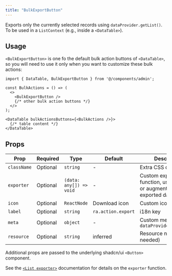```yaml
---
title: "BulkExportButton"
---
```


Exports only the currently selected records using `dataProvider.getList()`. To be used in a `ListContext` (e.g., inside a `<DataTable>`).

## Usage

`<BulkExportButton>` is one fo the default bulk action buttons of `<DataTable>`, so you will need to use it only when you want to customize these bulk actions:

```tsx
import { DataTable, BulkExportButton } from '@/components/admin';

const BulkActions = () => (
  <>
    <BulkExportButton />
    {/* other bulk action buttons */}
  </>
);

<DataTable bulkActionsButtons={<BulkActions />}>
  {/* table content */}
</DataTable>
```

## Props

| Prop | Required | Type | Default | Description |
|------|----------|------|---------|-------------|
| `className` | Optional | `string` | - | Extra CSS classes |
| `exporter` | Optional | `(data: any[]) => void` | - |Custom exporter function, used to select or augment the exported data |
| `icon` | Optional | `ReactNode` | Download icon | Custom icon element |
| `label` | Optional | `string` | `ra.action.export` | i18n key |
| `meta` | Optional | `object` | - | Custom meta to pass to `dataProvider.getList()` |
| `resource` | Optional | `string` | inferred | Resource name (rarely needed) |

Additional props are passed to the underlying shadcn/ui `<Button>` component.

See the [`<List exporter>`](./List.md#exported-data) documentation for details on the `exporter` function.
